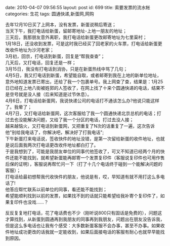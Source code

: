 date: 2010-04-07 09:56:55
layout: post
id: 699
title: 索要发票的流水帐
categories: 生花
tags: 圆通快递,新蛋网,网购

去年12月10日买了上网本，没有发票，新蛋说稍后寄送；   
当天下午，我打电话给新蛋，留邮寄地址-上地一朋友的地址；   
三天后，我那朋友意外离职，我打电话给新蛋更改邮寄地址为七里渠村；   
1月18日，还没收到发票，可是这时我已经买了回老家的火车票，打电话给新蛋更改收件地址为沙河老家；   
3月初，回京，打电话到新蛋，回复是“帮我查查”；   
几天后，又打电话，回复还是一样；   
3月15日，我没有打电话到消协，只是在新蛋热线中骂了几句；   
4月5日，我又打电话到新蛋，希望能自取，或者邮寄到我在上地的新单位地址，意外地知道发票已寄出，还给了我一个包裹单号。我上网查了查，结果是：1月25日已经在上地八街被姓郭的人签收了，在网上找了十来个圆通快递的电话，结果不是空号就是没人接（后来知道是过节休息）。   
4月6日，打电话给新蛋网，我说快递公司的电话打不通该怎么办?他说只能这样了。我晕了；   
4月7日，又打电话给新蛋网，这次客服给了我一个圆通快递北京总机的电话；打过去也没能解决问题，又给了我一个分区的电话，打过去没人接；   
越来越恼火，又打电话到新蛋网，又把重复了N次的话重复了一遍，这次告诉他"别给我电话了，你解决吧，解决好了打我电话";   
下午新蛋打来电话说，签收快件的地址没错，是第一次留给新蛋的收件地址，也就是说后面我两次打电话更改收件地址都白打了。   
于是我想到了，可能是我朋友单位的同事代他签收了，可又不知道已经两个月的快件还能不能找到，就希望新蛋能再邮寄一个发票复印件（客服说复印件也可用作售后保的证明），客服说再帮忙问一下（打了十几个电话终于碰到一个能解决问题的客服）；   
打电话给最初想帮我代收快件的朋友，他说是有，哎，早知道有就不用打这么多电话了!   
他答应帮忙联系以前单位的同事，看还能不能找到；   
希望能顺利找到以前的发票，如果找不到的话就只能希望给我补寄个复印件了，如果复印件也没戏……？

反反复复地打电话，花了电话费也不少（刚听说800只有固话是免费的），问题这才算找到，从新蛋到圆通再到我朋友的同事再到我朋友，问题出在朋友没告诉我，但是这么多电话也让我有个感受：大多数新蛋客服不会办事，甚至不办事。如果收件地址成功更改的话我就一定能收到，如果后面接电话的客服有耐心也就早早能找到原因。
